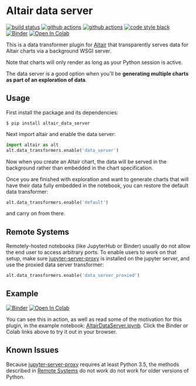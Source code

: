 # Altair data server

[![build status](http://img.shields.io/travis/altair-viz/altair_data_server/master.svg?style=flat)](https://travis-ci.org/altair-viz/altair_data_server)
[![github actions](https://github.com/altair-viz/altair_data_server/workflows/build/badge.svg)](https://github.com/altair-viz/altair_data_server/actions?query=workflow%3Abuild)
[![github actions](https://github.com/altair-viz/altair_data_server/workflows/lint/badge.svg)](https://github.com/altair-viz/altair_data_server/actions?query=workflow%3Alint)
[![code style black](https://img.shields.io/badge/code%20style-black-000000.svg)](https://github.com/psf/black)
[![Binder](https://mybinder.org/badge_logo.svg)](https://mybinder.org/v2/gh/altair-viz/altair_data_server/master?urlpath=lab/tree/AltairDataServer.ipynb)
[![Open In Colab](https://colab.research.google.com/assets/colab-badge.svg)](https://colab.research.google.com/github/altair-viz/altair_data_server/blob/master/AltairDataServer.ipynb)


This is a data transformer plugin for [Altair](http://altair-viz.github.io)
that transparently serves data for Altair charts via a background WSGI server.

Note that charts will only render as long as your Python session is active.

The data server is a good option when you'll be **generating multiple charts as
part of an exploration of data**.

## Usage

First install the package and its dependencies:

```
$ pip install altair_data_server
```

Next import altair and enable the data server:

```python
import altair as alt
alt.data_transformers.enable('data_server')
```
Now when you create an Altair chart, the data will be served in the background
rather than embedded in the chart specification.

Once you are finished with exploration and want to generate charts that
will have their data fully embedded in the notebook, you can restore the
default data transformer:

```python
alt.data_transformers.enable('default')
```

and carry on from there.

## Remote Systems
Remotely-hosted notebooks (like JupyterHub or Binder) usually do not allow the end
user to access arbitrary ports. To enable users to work on that setup, make sure
[jupyter-server-proxy](https://github.com/jupyterhub/jupyter-server-proxy) is
installed on the jupyter server, and use the proxied data server transformer:

```python
alt.data_transformers.enable('data_server_proxied')
```

## Example

[![Binder](https://mybinder.org/badge_logo.svg)](https://mybinder.org/v2/gh/altair-viz/altair_data_server/master?urlpath=lab/tree/AltairDataServer.ipynb)
[![Open In Colab](https://colab.research.google.com/assets/colab-badge.svg)](https://colab.research.google.com/github/altair-viz/altair_data_server/blob/master/AltairDataServer.ipynb)

You can see this in action, as well as read some of the motivation for this
plugin, in the example notebook: [AltairDataServer.ipynb](AltairDataServer.ipynb).
Click the Binder or Colab links above to try it out in your browser.

## Known Issues

Because [jupyter-server-proxy](https://github.com/jupyterhub/jupyter-server-proxy)
requires at least Python 3.5, the methods described in
[Remote Systems](#remote-systems) do not work do not work for older versions of Python.
